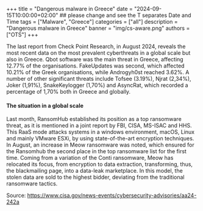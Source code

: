 +++
title = "Dangerous malware in Greece"
date = "2024-09-15T10:00:00+02:00" ## please change and see the T separates Date and Time
tags = ["Malware", "Greece"]
categories = ["all"]
description = "Dangerous malware in Greece"
banner = "img/cs-aware.png"
authors = ["OTS"]
+++


The last report from Check Point Research, in August 2024, reveals the most recent data on the most prevalent cyberthreats in a global scale but also in Greece. Qbot software was the main threat in Greece, affecting 12.77% of the organisations. FakeUpdates was second, which affected 10.21% of the Greek organisations, while Androgyh0st reached 3.62%. A number of other significant threats include Tofsee (3.19%), Njrat (2,34%), Joker (1,91%), SnakeKeylogger (1,70%) and AsyncRat, which recorded a percentage of 1,70% both in Greece and globally. 

#### The situation in a global scale

Last month, RansomHub established its position as a top ransomware threat, as it is mentioned in a joint report by FBI, CISA, MS-ISAC and HHS. This RaaS mode attacks systems in a windows environment, macOS, Linux and mainly VMware ESXi, by using state-of-the-art encryption techniques. In August, an increase in Meow ransomware was noted, which ensured for the Ransomhub the second place in the top ransomware list for the first time. Coming from a variation of the Conti ransomware, Meow has relocated its focus, from encryption to data extraction, transforming, thus, the blackmailing page, into a data-leak marketplace. In this model, the stolen data are sold to the highest bidder, deviating from the traditional ransomware tactics. 

Source: https://www.cisa.gov/news-events/cybersecurity-advisories/aa24-242a 
